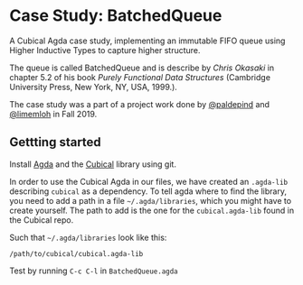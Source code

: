 # Case Study: BatchedQueue
A Cubical Agda case study, implementing an immutable FIFO queue using Higher
Inductive Types to capture higher structure.

The queue is called BatchedQueue and is describe by _Chris Okasaki_ in chapter
5.2 of his book _Purely Functional Data Structures_ (Cambridge University Press,
New York, NY, USA, 1999.).

The case study was a part of a project work done by
[@paldepind](https://github.com/paldepind) and
[@limemloh](https://github.com/limemloh) in Fall 2019.

## Gettting started
Install [Agda](https://github.com/agda/agda) and the [Cubical](https://github.com/agda/cubical) library using git.

In order to use the Cubical Agda in our files, we have created an `.agda-lib` describing `cubical` as a dependency.
To tell agda where to find the library, you need to add a path in a file `~/.agda/libraries`, which you might have to create yourself.
The path to add is the one for the `cubical.agda-lib` found in the Cubical repo.

Such that `~/.agda/libraries` look like this:
```
/path/to/cubical/cubical.agda-lib
```

Test by running `C-c C-l` in `BatchedQueue.agda`
